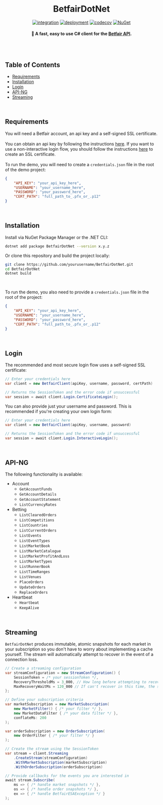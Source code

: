<h1 align="center">
  BetfairDotNet
  <br>
</h1>

<div align="center">

[![integration](https://github.com/BrandonWoodward/BetfairDotNet/actions/workflows/integration.yml/badge.svg)](https://github.com/BrandonWoodward/BetfairDotNet/actions/workflows/integration.yml)
[![deployment](https://github.com/BrandonWoodward/BetfairDotNet/actions/workflows/deployment.yml/badge.svg)](https://github.com/BrandonWoodward/BetfairDotNet/actions/workflows/deployment.yml)
[![codecov](https://codecov.io/gh/BrandonWoodward/BetfairDotNet/branch/master/graph/badge.svg)](https://codecov.io/gh/BrandonWoodward/BetfairDotNet)
[![NuGet](https://img.shields.io/nuget/v/BetfairDotNet.svg?style=flat)](https://www.nuget.org/packages/BetfairDotNet/)

</div>

<h4 align="center"> 🚀 A fast, easy to use C# client for the <a href="https://docs.developer.betfair.com/display/1smk3cen4v3lu3yomq5qye0ni" target="_blank">Betfair API</a>.</h4>

<br>
<br>

## Table of Contents

- [Requirements](#requirements)
- [Installation](#installation)
- [Login](#login)
- [API-NG](#api-ng)
- [Streaming](#streaming)

<br>

## Requirements

You will need a Betfair account, an api key and a self-signed SSL certificate.
<br>
<br>
You can obtain an api key by following the instructions [here](https://docs.developer.betfair.com/display/1smk3cen4v3lu3yomq5qye0ni/Application+Keys"). If you want to use a non-interactive login flow, you 
should follow the instructions [here](https://docs.developer.betfair.com/display/1smk3cen4v3lu3yomq5qye0ni/Non-Interactive+%28bot%29+login) to create an SSL certificate.
<br>
<br>
To run the demo, you will need to create a `credentials.json` file in the root of the demo project:
```json
{
	"API_KEY": "your_api_key_here",
	"USERNAME": "your_username_here",
	"PASSWORD": "your_password_here",
	"CERT_PATH": "full_path_to_.pfx_or_.p12"
}
```
<br>

## Installation

Install via NuGet Package Manager or the .NET CLI:

```bash
dotnet add package BetfairDotNet --version x.y.z
```

Or clone this repository and build the project locally:

```bash
git clone https://github.com/yourusername/BetfairDotNet.git
cd BetfairDotNet
dotnet build
```

<br>

To run the demo, you also need to provide a `credentials.json` file in the root of the project:

```json
{
	"API_KEY": "your_api_key_here",
	"USERNAME": "your_username_here",
	"PASSWORD": "your_password_here",
	"CERT_PATH": "full_path_to_.pfx_or_.p12"
}
```

<br>

##  Login

The recommended and most secure login flow uses a self-signed SSL certificate:

```csharp
// Enter your credentials here
var client = new BetfairClient(apiKey, username, password, certPath)

// Returns the SessionToken and the error code if unsuccessful
var session = await client.Login.CertificateLogin();
```

You can also provide just your username and password. This is recommended if you're creating your own login form:

```csharp
// Enter your credentials here
var client = new BetfairClient(apiKey, username, password)

// Returns the SessionToken and the error code if unsuccessful
var session = await client.Login.InteractiveLogin();
```

<br>

## API-NG

The following functionality is available:

- Account
	- `GetAccountFunds`
	- `GetAccountDetails`
	- `GetAccountStatement`
	- `ListCurrencyRates`	
- Betting
	- `ListClearedOrders`
	- `ListCompetitions`
	- `ListCountries`
	- `ListCurrentOrders`
	- `ListEvents`
	- `ListEventTypes`
	- `ListMarketBook`
	- `ListMarketCatalogue`
	- `ListMarketProfitAndLoss`
	- `ListMarketTypes`
	- `ListRunnerBook`
	- `ListTimeRanges`
	- `ListVenues`
	- `PlaceOrders`
	- `UpdateOrders`
	- `ReplaceOrders`
- Heartbeat
	- `Heartbeat`
	- `KeepAlive`

<br>

## Streaming

`BetfairDotNet` produces immutable, atomic snapshots for each market in your subscription so you don't have to worry about implementing a cache yourself. The stream will automatically attempt to recover in the event of a connection loss.


```csharp
// Create a streaming configuration
var streamConfiguration = new StreamConfiguration() {
    SessionToken = /* your sessionToken */,
    RecoveryThresholdMs = 3_000, // How long before attempting to recover
    MaxRecoveryWaitMs = 120_000 // If can't recover in this time, the socket closes and is disposed
};

// Define your subscription criteria
var marketSubscription = new MarketSubscription(
    new MarketFilter() { /* your filter */ },
    new MarketDataFilter { /* your data filter */ },
    conflateMs: 200
);

var orderSubscription = new OrderSubscription(
    new OrderFilter { /* your filter */ }
);

// Create the stream using the SessionToken
var stream = client.Streaming
    .CreateStream(streamConfiguration)
    .WithMarketSubscription(marketSubscription)
    .WithOrderSubscription(orderSubscription)

// Provide callbacks for the events you are interested in
await stream.Subscribe(
    ms => { /* handle market snapshots */ },
    os => { /* handle order snapshots */ },
    ex => { /* handle BetfairESAException */ }
);
```
